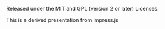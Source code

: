 
Released under the MIT and GPL (version 2 or later) Licenses.

This is a derived presentation from impress.js
